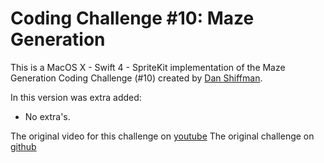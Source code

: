 # Coding Challenge #10: Maze Generation

This is a MacOS X - Swift 4 - SpriteKit implementation of the Maze Generation Coding Challenge (#10) created by [Dan Shiffman](http://shiffman.net/).

In this version was extra added:

- No extra's.

The original video for this challenge on [youtube](https://www.youtube.com/watch?v=HyK_Q5rrcr4)
The original challenge on [github](http://thecodingtrain.com/CodingChallenges/10.1-maze-dfs-p5.html)
